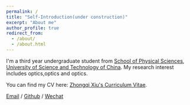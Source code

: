 ```yaml
---
permalink: /
title: "Self-Introduction(under construction)"
excerpt: "About me"
author_profile: true
redirect_from: 
  - /about/
  - /about.html
---
```

I'm a third year undergraduate student from [School of Physical Sciences](https://en.physics.ustc.edu.cn/), [University of Science and Technology of China](https://en.ustc.edu.cn/). My research interest includes optics,optics and optics.

You can find my CV here: [Zhongqi Xiu's Curriculum Vitae](../assets/Curriculum_Vitae.pdf).

[Email](mailto:xzqtelux@mail.ustc.edu.cn) / [Github](https://github.com/k-telux) / [Wechat](../images/wechat.jpg)
